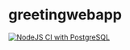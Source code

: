 # greetingwebapp
[![NodeJS CI with PostgreSQL](https://github.com/Princessn/greetingwebapp/actions/workflows/node.js.yml/badge.svg)](https://github.com/Princessn/greetingwebapp/actions/workflows/node.js.yml)

